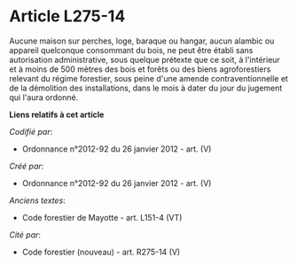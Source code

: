 # Article L275-14

Aucune maison sur perches, loge, baraque ou hangar, aucun alambic ou appareil quelconque consommant du bois, ne peut être
établi sans autorisation administrative, sous quelque prétexte que ce soit, à l'intérieur et à moins de 500 mètres des bois
et forêts ou des biens agroforestiers relevant du régime forestier, sous peine d'une amende contraventionnelle et de la
démolition des installations, dans le mois à dater du jour du jugement qui l'aura ordonné.

**Liens relatifs à cet article**

_Codifié par_:

  - Ordonnance n°2012-92 du 26 janvier 2012 - art. (V)

_Créé par_:

  - Ordonnance n°2012-92 du 26 janvier 2012 - art. (V)

_Anciens textes_:

  - Code forestier de Mayotte - art. L151-4 (VT)

_Cité par_:

  - Code forestier (nouveau) - art. R275-14 (V)
